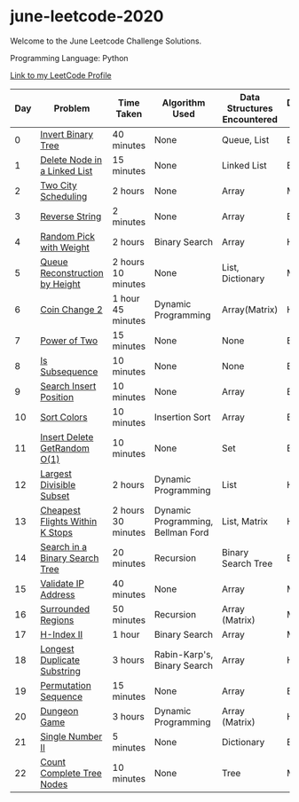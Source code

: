 # june-leetcode-2020

Welcome to the June Leetcode Challenge Solutions.

Programming Language: Python

[Link to my LeetCode Profile](https://leetcode.com/sejalc230/)

|Day|Problem| Time Taken | Algorithm Used | Data Structures Encountered|Difficulty Level|
|--|------| ---------- | -------------- |----|---|
|0|[Invert Binary Tree](https://leetcode.com/explore/challenge/card/june-leetcoding-challenge/539/week-1-june-1st-june-7th/3347/)| 40 minutes| None| Queue, List|Easy|
|1|[Delete Node in a Linked List](https://leetcode.com/explore/featured/card/june-leetcoding-challenge/539/week-1-june-1st-june-7th/3348/)| 15 minutes| None|Linked List| Easy|
|2|[Two City Scheduling]( https://leetcode.com/explore/challenge/card/june-leetcoding-challenge/539/week-1-june-1st-june-7th/3349/)| 2 hours|None |Array |Medium|
|3|[Reverse String](https://leetcode.com/explore/challenge/card/june-leetcoding-challenge/539/week-1-june-1st-june-7th/3350/) | 2 minutes| None| Array|Easy|
|4|[Random Pick with Weight](https://leetcode.com/explore/featured/card/june-leetcoding-challenge/539/week-1-june-1st-june-7th/3351/) |2 hours|Binary Search|Array|Hard|
|5|[Queue Reconstruction by Height](https://leetcode.com/explore/featured/card/june-leetcoding-challenge/539/week-1-june-1st-june-7th/3352/)| 2 hours 10 minutes| None| List, Dictionary| Medium|
|6|[Coin Change 2](https://leetcode.com/explore/featured/card/june-leetcoding-challenge/539/week-1-june-1st-june-7th/3353/) | 1 hour 45 minutes| Dynamic Programming| Array(Matrix)|Hard|
|7|[Power of Two](https://leetcode.com/explore/challenge/card/june-leetcoding-challenge/540/week-2-june-8th-june-14th/3354/)| 15 minutes| None| None|Easy|
|8|[Is Subsequence](https://leetcode.com/explore/challenge/card/june-leetcoding-challenge/540/week-2-june-8th-june-14th/3355/) | 10 minutes| None|None|Easy|
|9|[Search Insert Position](https://leetcode.com/explore/challenge/card/june-leetcoding-challenge/540/week-2-june-8th-june-14th/3356/ )|10 minutes|None|Array|Easy|
|10|[Sort Colors](https://leetcode.com/explore/featured/card/june-leetcoding-challenge/540/week-2-june-8th-june-14th/3357/)| 10 minutes| Insertion Sort|Array|Easy|
|11|[Insert Delete GetRandom O(1)](https://leetcode.com/explore/challenge/card/june-leetcoding-challenge/540/week-2-june-8th-june-14th/3358/) |10 minutes| None| Set|Easy|
|12|[Largest Divisible Subset](https://leetcode.com/explore/featured/card/june-leetcoding-challenge/540/week-2-june-8th-june-14th/3359/)|2 hours|Dynamic Programming|List|Hard|
|13|[Cheapest Flights Within K Stops](https://leetcode.com/explore/featured/card/june-leetcoding-challenge/540/week-2-june-8th-june-14th/3360/) | 2 hours 30 minutes| Dynamic Programming, Bellman Ford|List, Matrix|Hard|
|14|[Search in a Binary Search Tree](https://leetcode.com/explore/featured/card/june-leetcoding-challenge/541/week-3-june-15th-june-21st/3361/) | 20 minutes| Recursion|Binary Search Tree|Easy|
|15|[Validate IP Address](https://leetcode.com/explore/challenge/card/june-leetcoding-challenge/541/week-3-june-15th-june-21st/3362/)| 40 minutes|None|Array|Medium|
|16|[Surrounded Regions](https://leetcode.com/explore/featured/card/june-leetcoding-challenge/541/week-3-june-15th-june-21st/3363/)| 50 minutes|Recursion|Array (Matrix)|Medium|
|17|[H-Index II](https://leetcode.com/explore/featured/card/june-leetcoding-challenge/541/week-3-june-15th-june-21st/3364/) |1 hour| Binary Search| Array| Medium|
|18|[Longest Duplicate Substring](https://leetcode.com/explore/featured/card/june-leetcoding-challenge/541/week-3-june-15th-june-21st/3365/)| 3 hours |Rabin-Karp's, Binary Search|Array|Hard|
|19|[Permutation Sequence](https://leetcode.com/explore/featured/card/june-leetcoding-challenge/541/week-3-june-15th-june-21st/3366/) | 15 minutes| None|Array|Easy|
|20|[Dungeon Game](https://leetcode.com/explore/featured/card/june-leetcoding-challenge/541/week-3-june-15th-june-21st/3367/) | 3 hours|Dynamic Programming|Array (Matrix)|Hard|
|21|[Single Number II](https://leetcode.com/explore/featured/card/june-leetcoding-challenge/542/week-4-june-22nd-june-28th/3368/)|5 minutes|None|Dictionary|Easy|
|22|[Count Complete Tree Nodes](https://leetcode.com/explore/featured/card/june-leetcoding-challenge/542/week-4-june-22nd-june-28th/3369/)|10 minutes|None|Tree|Medium|
